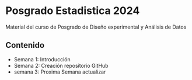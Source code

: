 # Posgrado Estadistica 2024
Material del curso de Posgrado de Diseño experimental y Análisis de Datos

## Contenido

+ Semana 1: Introducción
+ Semana 2: Creación repositorio GitHub
+ semana 3: Proxima Semana actualizar
